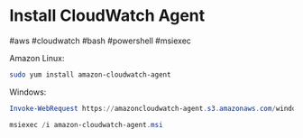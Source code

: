 # Install CloudWatch Agent

#aws #cloudwatch #bash #powershell #msiexec

Amazon Linux:

```bash
sudo yum install amazon-cloudwatch-agent
```

Windows:

```powershell
Invoke-WebRequest https://amazoncloudwatch-agent.s3.amazonaws.com/windows/amd64/latest/amazon-cloudwatch-agent.msi -OutFile ./amazon-cloudwatch-agent.msi

msiexec /i amazon-cloudwatch-agent.msi
```
